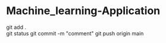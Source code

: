 # Machine_learning-Application

git add .<br>
git status
git commit -m "comment"
git push origin main
